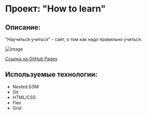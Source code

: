 # Проект: "How to learn"

## Описание: 

"Научиться учиться" - сайт, о том как надо правильно учиться.

![image](https://user-images.githubusercontent.com/107764041/202918732-5a81391c-8133-42ef-ad5b-e5581cba8706.png)

[Ссылка на GitHub Pages](https://qann1st.github.io/how-to-learn/)

## Используемые технологии:

* Nested БЭМ
* Git 
* HTML/CSS
* Flex
* Grid


